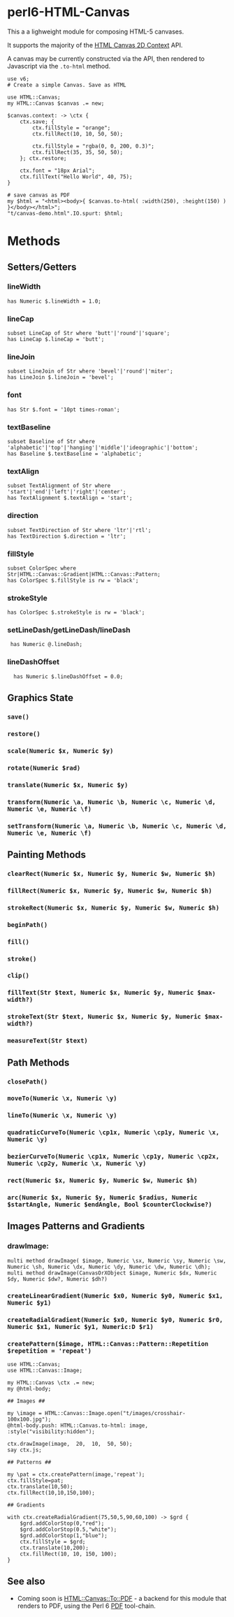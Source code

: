 # perl6-HTML-Canvas

This a a lighweight module for composing HTML-5 canvases.

It supports the majority of the [HTML Canvas 2D Context](https://www.w3.org/TR/2dcontext/) API.

A canvas may be currently constructed via the API, then rendered to Javascript via the `.to-html` method.

```
use v6;
# Create a simple Canvas. Save as HTML

use HTML::Canvas;
my HTML::Canvas $canvas .= new;

$canvas.context: -> \ctx {
    ctx.save; {
        ctx.fillStyle = "orange";
        ctx.fillRect(10, 10, 50, 50);

        ctx.fillStyle = "rgba(0, 0, 200, 0.3)";
        ctx.fillRect(35, 35, 50, 50);
    }; ctx.restore;

    ctx.font = "18px Arial";
    ctx.fillText("Hello World", 40, 75);
}

# save canvas as PDF
my $html = "<html><body>{ $canvas.to-html( :width(250), :height(150) ) }</body></html>";
"t/canvas-demo.html".IO.spurt: $html;

```

# Methods

## Setters/Getters

### lineWidth

    has Numeric $.lineWidth = 1.0;

### lineCap

    subset LineCap of Str where 'butt'|'round'|'square';
    has LineCap $.lineCap = 'butt';

### lineJoin

    subset LineJoin of Str where 'bevel'|'round'|'miter';
    has LineJoin $.lineJoin = 'bevel';

### font

    has Str $.font = '10pt times-roman';

### textBaseline

    subset Baseline of Str where 'alphabetic'|'top'|'hanging'|'middle'|'ideographic'|'bottom';
    has Baseline $.textBaseline = 'alphabetic';

### textAlign

    subset TextAlignment of Str where 'start'|'end'|'left'|'right'|'center';
    has TextAlignment $.textAlign = 'start';

### direction

    subset TextDirection of Str where 'ltr'|'rtl';
    has TextDirection $.direction = 'ltr';

### fillStyle

    subset ColorSpec where Str|HTML::Canvas::Gradient|HTML::Canvas::Pattern;
    has ColorSpec $.fillStyle is rw = 'black';

### strokeStyle

    has ColorSpec $.strokeStyle is rw = 'black';

### setLineDash/getLineDash/lineDash

     has Numeric @.lineDash;

### lineDashOffset

      has Numeric $.lineDashOffset = 0.0;

## Graphics State

### `save()`

### `restore()`

### `scale(Numeric $x, Numeric $y)`

### `rotate(Numeric $rad)`

### `translate(Numeric $x, Numeric $y)`

### `transform(Numeric \a, Numeric \b, Numeric \c, Numeric \d, Numeric \e, Numeric \f)`

### `setTransform(Numeric \a, Numeric \b, Numeric \c, Numeric \d, Numeric \e, Numeric \f)`

## Painting Methods

### `clearRect(Numeric $x, Numeric $y, Numeric $w, Numeric $h)`

### `fillRect(Numeric $x, Numeric $y, Numeric $w, Numeric $h)`

### `strokeRect(Numeric $x, Numeric $y, Numeric $w, Numeric $h)`

### `beginPath()`

### `fill()`

### `stroke()`

### `clip()`

### `fillText(Str $text, Numeric $x, Numeric $y, Numeric $max-width?)`

### `strokeText(Str $text, Numeric $x, Numeric $y, Numeric $max-width?)`

### `measureText(Str $text)`

## Path Methods

### `closePath()`

### `moveTo(Numeric \x, Numeric \y)`

### `lineTo(Numeric \x, Numeric \y)`

### `quadraticCurveTo(Numeric \cp1x, Numeric \cp1y, Numeric \x, Numeric \y)`

### `bezierCurveTo(Numeric \cp1x, Numeric \cp1y, Numeric \cp2x, Numeric \cp2y, Numeric \x, Numeric \y)`

### `rect(Numeric $x, Numeric $y, Numeric $w, Numeric $h)`

### `arc(Numeric $x, Numeric $y, Numeric $radius, Numeric $startAngle, Numeric $endAngle, Bool $counterClockwise?)`

## Images Patterns and Gradients

### drawImage:

    multi method drawImage( $image, Numeric \sx, Numeric \sy, Numeric \sw, Numeric \sh, Numeric \dx, Numeric \dy, Numeric \dw, Numeric \dh);
    multi method drawImage(CanvasOrXObject $image, Numeric $dx, Numeric $dy, Numeric $dw?, Numeric $dh?)

### `createLinearGradient(Numeric $x0, Numeric $y0, Numeric $x1, Numeric $y1)`

### `createRadialGradient(Numeric $x0, Numeric $y0, Numeric $r0, Numeric $x1, Numeric $y1, Numeric:D $r1)`

### `createPattern($image, HTML::Canvas::Pattern::Repetition $repetition = 'repeat')`


```
use HTML::Canvas;
use HTML::Canvas::Image;

my HTML::Canvas \ctx .= new;
my @html-body;

## Images ##

my \image = HTML::Canvas::Image.open("t/images/crosshair-100x100.jpg");
@html-body.push: HTML::Canvas.to-html: image, :style("visibility:hidden");

ctx.drawImage(image,  20,  10,  50, 50);
say ctx.js;

## Patterns ##

my \pat = ctx.createPattern(image,'repeat');
ctx.fillStyle=pat;
ctx.translate(10,50);
ctx.fillRect(10,10,150,100);

## Gradients

with ctx.createRadialGradient(75,50,5,90,60,100) -> $grd {
    $grd.addColorStop(0,"red");
    $grd.addColorStop(0.5,"white");
    $grd.addColorStop(1,"blue");
    ctx.fillStyle = $grd;
    ctx.translate(10,200);
    ctx.fillRect(10, 10, 150, 100);
}
```

## See also

- Coming soon is [HTML::Canvas::To::PDF](https://github.com/p6-pdf/HTML-Canvas-To-PDF-p6) - a backend
for this module that renders to PDF, using the Perl 6 [PDF](https://github.com/p6-pdf) tool-chain.